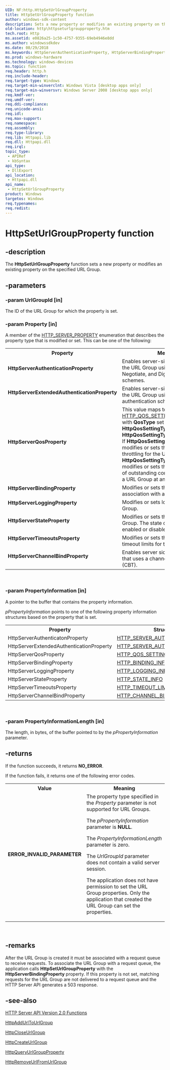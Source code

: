 ```yaml
---
UID: NF:http.HttpSetUrlGroupProperty
title: HttpSetUrlGroupProperty function
author: windows-sdk-content
description: Sets a new property or modifies an existing property on the specified URL Group.
old-location: http\httpseturlgroupproperty.htm
tech.root: Http
ms.assetid: e0826a25-1c50-4757-9355-69eb4946e8dd
ms.author: windowssdkdev
ms.date: 08/29/2018
ms.keywords: HttpServerAuthenticationProperty, HttpServerBindingProperty, HttpServerChannelBindProperty, HttpServerExtendedAuthenticationProperty, HttpServerLoggingProperty, HttpServerQosProperty, HttpServerStateProperty, HttpServerTimeoutsProperty, HttpSetUrlGroupProperty, HttpSetUrlGroupProperty function [HTTP], http.httpseturlgroupproperty, http/HttpSetUrlGroupProperty
ms.prod: windows-hardware
ms.technology: windows-devices
ms.topic: function
req.header: http.h
req.include-header: 
req.target-type: Windows
req.target-min-winverclnt: Windows Vista [desktop apps only]
req.target-min-winversvr: Windows Server 2008 [desktop apps only]
req.kmdf-ver: 
req.umdf-ver: 
req.ddi-compliance: 
req.unicode-ansi: 
req.idl: 
req.max-support: 
req.namespace: 
req.assembly: 
req.type-library: 
req.lib: Httpapi.lib
req.dll: Httpapi.dll
req.irql: 
topic_type:
 - APIRef
 - kbSyntax
api_type:
 - DllExport
api_location:
 - Httpapi.dll
api_name:
 - HttpSetUrlGroupProperty
product: Windows
targetos: Windows
req.typenames: 
req.redist: 
---
```


# HttpSetUrlGroupProperty function


## -description


The <b>HttpSetUrlGroupProperty</b> function sets a new property or modifies an existing property on the specified URL Group.


## -parameters




### -param UrlGroupId [in]

The ID of the URL Group for which the property is set.


### -param Property [in]

A member of the  <a href="https://msdn.microsoft.com/14865796-135c-43c2-955a-fdeae05a8278">HTTP_SERVER_PROPERTY</a> enumeration that describes the property type that is modified or set. This can be one of the following:

<table>
<tr>
<th>Property</th>
<th>Meaning</th>
</tr>
<tr>
<td width="40%"><a id="HttpServerAuthenticationProperty"></a><a id="httpserverauthenticationproperty"></a><a id="HTTPSERVERAUTHENTICATIONPROPERTY"></a><dl>
<dt><b>HttpServerAuthenticationProperty</b></dt>
</dl>
</td>
<td width="60%">
Enables server-side authentication for the URL Group using the Basic, NTLM, Negotiate, and Digest authentication schemes.

</td>
</tr>
<tr>
<td width="40%"><a id="HttpServerExtendedAuthenticationProperty"></a><a id="httpserverextendedauthenticationproperty"></a><a id="HTTPSERVEREXTENDEDAUTHENTICATIONPROPERTY"></a><dl>
<dt><b>HttpServerExtendedAuthenticationProperty</b></dt>
</dl>
</td>
<td width="60%">
Enables server-side authentication for the URL Group using the Kerberos authentication scheme.

</td>
</tr>
<tr>
<td width="40%"><a id="HttpServerQosProperty"></a><a id="httpserverqosproperty"></a><a id="HTTPSERVERQOSPROPERTY"></a><dl>
<dt><b>HttpServerQosProperty</b></dt>
</dl>
</td>
<td width="60%">
This value maps to the generic <a href="https://msdn.microsoft.com/6c220063-02d0-44c0-b3a3-e7bfd5c57e1f">HTTP_QOS_SETTING_INFO</a> structure with <b>QosType</b> set to either <b>HttpQosSettingTypeBandwidth</b> or  <b>HttpQosSettingTypeConnectionLimit</b>. If <b>HttpQosSettingTypeBandwidth</b>, modifies or sets the bandwidth throttling for the URL Group. If <b>HttpQosSettingTypeConnectionLimit</b>, modifies or sets the maximum number of outstanding connections served for a URL Group at any time.

</td>
</tr>
<tr>
<td width="40%"><a id="HttpServerBindingProperty"></a><a id="httpserverbindingproperty"></a><a id="HTTPSERVERBINDINGPROPERTY"></a><dl>
<dt><b>HttpServerBindingProperty</b></dt>
</dl>
</td>
<td width="60%">
Modifies or sets the URL Group association with a request queue.

</td>
</tr>
<tr>
<td width="40%"><a id="HttpServerLoggingProperty"></a><a id="httpserverloggingproperty"></a><a id="HTTPSERVERLOGGINGPROPERTY"></a><dl>
<dt><b>HttpServerLoggingProperty</b></dt>
</dl>
</td>
<td width="60%">
Modifies or sets logging for the URL Group.

</td>
</tr>
<tr>
<td width="40%"><a id="HttpServerStateProperty"></a><a id="httpserverstateproperty"></a><a id="HTTPSERVERSTATEPROPERTY"></a><dl>
<dt><b>HttpServerStateProperty</b></dt>
</dl>
</td>
<td width="60%">
Modifies or sets the state of the URL Group. The state can be either enabled or disabled.

</td>
</tr>
<tr>
<td width="40%"><a id="HttpServerTimeoutsProperty"></a><a id="httpservertimeoutsproperty"></a><a id="HTTPSERVERTIMEOUTSPROPERTY"></a><dl>
<dt><b>HttpServerTimeoutsProperty</b></dt>
</dl>
</td>
<td width="60%">
Modifies or sets the  connection timeout limits for the URL Group.

</td>
</tr>
<tr>
<td width="40%"><a id="HttpServerChannelBindProperty_"></a><a id="httpserverchannelbindproperty_"></a><a id="HTTPSERVERCHANNELBINDPROPERTY_"></a><dl>
<dt><b>HttpServerChannelBindProperty </b></dt>
</dl>
</td>
<td width="60%">
Enables server side authentication that uses a channel binding token (CBT).

</td>
</tr>
</table>
 


### -param PropertyInformation [in]

A pointer to the buffer that contains the property information.

<i>pPropertyInformation</i> points to one of the following property information structures based on the property that is set.<table>
<tr>
<th>Property</th>
<th>Structure</th>
</tr>
<tr>
<td>HttpServerAuthenticatonProperty</td>
<td>
<a href="https://msdn.microsoft.com/4f408115-c073-4e9f-b316-8ad3f03acf53">HTTP_SERVER_AUTHENTICATION_INFO</a>
</td>
</tr>
<tr>
<td>HttpServerExtendedAuthenticationProperty</td>
<td>
<a href="https://msdn.microsoft.com/4f408115-c073-4e9f-b316-8ad3f03acf53">HTTP_SERVER_AUTHENTICATION_INFO</a>
</td>
</tr>
<tr>
<td>HttpServerQosProperty</td>
<td>
<a href="https://msdn.microsoft.com/6c220063-02d0-44c0-b3a3-e7bfd5c57e1f">HTTP_QOS_SETTING_INFO</a>
</td>
</tr>
<tr>
<td>HttpServerBindingProperty</td>
<td>
<a href="https://msdn.microsoft.com/551a928a-84c6-479b-a500-de69dc8857cd">HTTP_BINDING_INFO</a>
</td>
</tr>
<tr>
<td>HttpServerLoggingProperty</td>
<td>
<a href="https://msdn.microsoft.com/12e12f83-c36a-4b4e-8890-50566cf00c2b">HTTP_LOGGING_INFO</a>
</td>
</tr>
<tr>
<td>HttpServerStateProperty</td>
<td>
<a href="https://msdn.microsoft.com/736ae89b-a4fb-4962-ae68-9aaccd869c88">HTTP_STATE_INFO</a>
</td>
</tr>
<tr>
<td>HttpServerTimeoutsProperty</td>
<td>
<a href="https://msdn.microsoft.com/900f4b4d-c34d-4994-b8eb-b3f15e54f29a">HTTP_TIMEOUT_LIMIT_INFO</a>
</td>
</tr>
<tr>
<td>HttpServerChannelBindProperty</td>
<td>
<a href="https://msdn.microsoft.com/60428e66-9c08-418b-99e1-6824c638f2be">HTTP_CHANNEL_BIND_INFO</a>
</td>
</tr>
</table>
 




### -param PropertyInformationLength [in]

The length, in bytes, of the buffer pointed to by the <i>pPropertyInformation</i> parameter.


## -returns



If the function succeeds, it returns <b>NO_ERROR</b>.

If the function fails, it returns one of the following error codes.

<table>
<tr>
<th>Value</th>
<th>Meaning</th>
</tr>
<tr>
<td width="40%">
<dl>
<dt><b>ERROR_INVALID_PARAMETER</b></dt>
</dl>
</td>
<td width="60%">
The property type specified in the <i>Property</i> parameter is not supported for URL Groups.

The <i>pPropertyInformation</i> parameter is <b>NULL</b>.

The  <i>PropertyInformationLength</i> parameter is zero.

The <i>UrlGroupId</i> parameter does not contain a valid server session.

The application does not have permission to set the URL Group properties. Only the application that created the URL Group can set the properties.

</td>
</tr>
</table>
 




## -remarks



After the URL Group is created it must be associated with a request queue to receive requests. To associate the URL Group with a request queue, the application calls <b>HttpSetUrlGroupProperty</b> with the <b>HttpServerBindingProperty</b> property. If this property is not set, matching requests for the URL Group are not delivered to a request queue and the  HTTP Server API generates a 503 response.




## -see-also




<a href="https://msdn.microsoft.com/12daffca-b403-4f06-8037-206f90e33252">HTTP Server API Version 2.0 Functions</a>



<a href="https://msdn.microsoft.com/e6bf68aa-d6a5-4079-b689-49cfc2303ba5">HttpAddUrlToUrlGroup</a>



<a href="https://msdn.microsoft.com/8b8e4ec9-3d85-4d64-98dc-86e5fd093e93">HttpCloseUrlGroup</a>



<a href="https://msdn.microsoft.com/6f2b14bb-ecb9-4a63-9bef-e2ceaf09f97a">HttpCreateUrlGroup</a>



<a href="https://msdn.microsoft.com/f3e8fde0-5a78-46aa-8c6c-cea957d12356">HttpQueryUrlGroupProperty</a>



<a href="https://msdn.microsoft.com/9c5c1fec-f3b4-414f-a841-e360f5f4e4db">HttpRemoveUrlFromUrlGroup</a>
 

 


